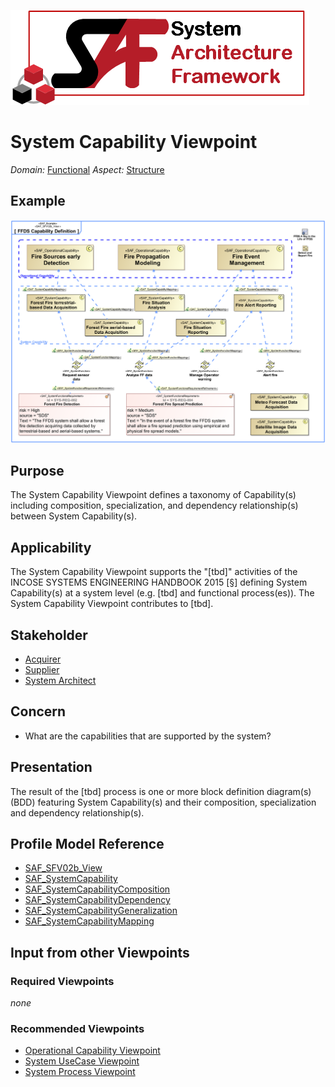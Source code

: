 ![System Architecture Framework](../diagrams/Logo_SAF.png)
# System Capability Viewpoint
*Domain:* [Functional](../domains.md#Domain-Functional) *Aspect:* [Structure](../aspects.md#Aspect-Structure)
## Example
![FFDS Capability Definition](../diagrams/FFDS-Capability-Definition.svg)
## Purpose
The System Capability Viewpoint defines a taxonomy of Capability(s) including composition, specialization, and dependency relationship(s) between System Capability(s).
## Applicability
The System Capability Viewpoint supports the "[tbd]" activities of the INCOSE SYSTEMS ENGINEERING HANDBOOK 2015 [§] defining System Capability(s) at a system level (e.g. [tbd] and functional process(es)). The System Capability Viewpoint contributes to [tbd].
## Stakeholder
* [Acquirer](../stakeholders.md#Acquirer)
* [Supplier](../stakeholders.md#Supplier)
* [System Architect](../stakeholders.md#System-Architect)
## Concern
* What are the capabilities that are supported by the system?
## Presentation
The result of the [tbd] process is one or more block definition diagram(s) (BDD) featuring System Capability(s) and their composition, specialization and dependency relationship(s).

## Profile Model Reference
* [SAF_SFV02b_View](../stereotypes.md#SAF_SFV02b_View)
* [SAF_SystemCapability](../stereotypes.md#SAF_SystemCapability)
* [SAF_SystemCapabilityComposition](../stereotypes.md#SAF_SystemCapabilityComposition)
* [SAF_SystemCapabilityDependency](../stereotypes.md#SAF_SystemCapabilityDependency)
* [SAF_SystemCapabilityGeneralization](../stereotypes.md#SAF_SystemCapabilityGeneralization)
* [SAF_SystemCapabilityMapping](../stereotypes.md#SAF_SystemCapabilityMapping)
## Input from other Viewpoints
### Required Viewpoints
*none*
### Recommended Viewpoints
* [Operational Capability Viewpoint](Operational-Capability-Viewpoint.md)
* [System UseCase Viewpoint](System-UseCase-Viewpoint.md)
* [System Process Viewpoint](System-Process-Viewpoint.md)
